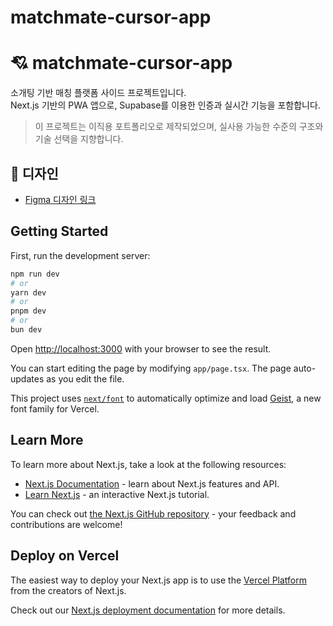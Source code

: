 # matchmate-cursor-app

# 💘 matchmate-cursor-app

소개팅 기반 매칭 플랫폼 사이드 프로젝트입니다.  
Next.js 기반의 PWA 앱으로, Supabase를 이용한 인증과 실시간 기능을 포함합니다.

> 이 프로젝트는 이직용 포트폴리오로 제작되었으며, 실사용 가능한 수준의 구조와 기술 선택을 지향합니다.

## 🎨 디자인
- [Figma 디자인 링크](https://www.figma.com/design/ywHlf170eMP1f15YoIKz5J/%EC%A0%9C%EB%AA%A9-%EC%97%86%EC%9D%8C?node-id=5-38&t=3LAkKiBrk5bGWKln-4)

## Getting Started

First, run the development server:

```bash
npm run dev
# or
yarn dev
# or
pnpm dev
# or
bun dev
```

Open [http://localhost:3000](http://localhost:3000) with your browser to see the result.

You can start editing the page by modifying `app/page.tsx`. The page auto-updates as you edit the file.

This project uses [`next/font`](https://nextjs.org/docs/app/building-your-application/optimizing/fonts) to automatically optimize and load [Geist](https://vercel.com/font), a new font family for Vercel.

## Learn More

To learn more about Next.js, take a look at the following resources:

- [Next.js Documentation](https://nextjs.org/docs) - learn about Next.js features and API.
- [Learn Next.js](https://nextjs.org/learn) - an interactive Next.js tutorial.

You can check out [the Next.js GitHub repository](https://github.com/vercel/next.js) - your feedback and contributions are welcome!

## Deploy on Vercel

The easiest way to deploy your Next.js app is to use the [Vercel Platform](https://vercel.com/new?utm_medium=default-template&filter=next.js&utm_source=create-next-app&utm_campaign=create-next-app-readme) from the creators of Next.js.

Check out our [Next.js deployment documentation](https://nextjs.org/docs/app/building-your-application/deploying) for more details.
